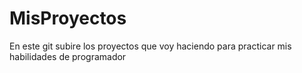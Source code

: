 # MisProyectos
En este git subire los proyectos que voy haciendo para practicar mis habilidades de programador
